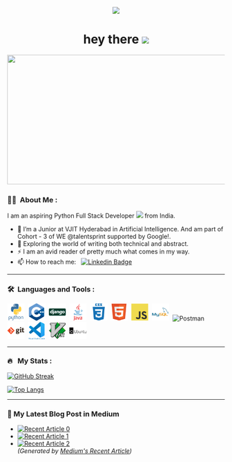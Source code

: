
<!--
**srikari-rallabandi-2208/srikari-rallabandi-2208** is a ✨ _special_ ✨ repository because its `README.md` (this file) appears on your GitHub profile.

Here are some ideas to get you started:

- 🔭 I’m currently working on ...
- 🌱 I’m currently learning ...
- 👯 I’m looking to collaborate on ...
- 🤔 I’m looking for help with ...
- 💬 Ask me about ...
- 📫 How to reach me: ...
- 😄 Pronouns: ...
- ⚡ Fun fact: ...
-->

<p align="center">
  <img src="https://media.giphy.com/media/paTz7UZbPfTZFRYnnB/giphy.gif" width="100"/>
</p>
<!--<p align="center">
<a href="https://www.linkedin.com/in/srikari-rallabandi-ab2829173"><img src="https://img.shields.io/badge/LinkedIn-blue?style=for-the-badge&logo=linkedin&logoColor=white" alt="LinkedIn Badge"></a>
</p> -->

<h1 align="center">hey there <img src="https://media.giphy.com/media/hvRJCLFzcasrR4ia7z/giphy.gif" width="30px"></h1>

<p align="center"><img src="https://media.giphy.com/media/dWesBcTLavkZuG35MI/giphy.gif" width="600" height="300"  /></p>

### :woman_technologist: &nbsp;About Me :

I am an aspiring Python Full Stack Developer <img src="https://media.giphy.com/media/WUlplcMpOCEmTGBtBW/giphy.gif" width="30"> from India.

- 🔭 I’m a Junior at VJIT Hyderabad in Artificial Intelligence. And am part of Cohort - 3 of WE @talentsprint supported by Google!.
- 🌱 Exploring the world of writing both technical and abstract.
- ⚡ I am an avid reader of pretty much what comes in my way.
- 📫 How to reach me: &nbsp; [![Linkedin Badge](https://img.shields.io/badge/-Srikari-blue?style=flat&logo=Linkedin&logoColor=white)](https://www.linkedin.com/in/srikari-r-ab2829173/)

---

### 🛠 &nbsp;Languages and Tools :

<p>
<img src="https://github.com/devicons/devicon/blob/master/icons/python/python-original-wordmark.svg" title="Python" alt="Python" width="40" height="40"/>&nbsp;
<img src="https://github.com/devicons/devicon/blob/master/icons/cplusplus/cplusplus-original.svg" title="C++" alt="C++" width="40" height="40"/>&nbsp;  
<img src="https://github.com/devicons/devicon/blob/master/icons/django/django-original.svg" title="Django" alt="Django" width="40" height="40"/>&nbsp;
<img src="https://github.com/devicons/devicon/blob/master/icons/java/java-original-wordmark.svg" title="Java" alt="Java" width="40" height="40"/>&nbsp;  
<img src="https://github.com/devicons/devicon/blob/master/icons/css3/css3-plain-wordmark.svg"  title="CSS3" alt="CSS" width="40" height="40"/>&nbsp;
<img src="https://github.com/devicons/devicon/blob/master/icons/html5/html5-original.svg" title="HTML5" alt="HTML" width="40" height="40"/>&nbsp;
<img src="https://github.com/devicons/devicon/blob/master/icons/javascript/javascript-original.svg" title="JavaScript" alt="JavaScript" width="40" height="40"/>&nbsp;
<img src="https://github.com/devicons/devicon/blob/master/icons/mysql/mysql-original-wordmark.svg" title="MySQL"  alt="MySQL" width="40" height="40"/>&nbsp;
<img src="https://www.vectorlogo.zone/logos/getpostman/getpostman-icon.svg" title="Postman"  alt="Postman" width="40" height="40"/>&nbsp;
<img src="https://github.com/devicons/devicon/blob/master/icons/git/git-original-wordmark.svg" title="Git" **alt="Git" width="40" height="40"/>&nbsp;
<img src="https://github.com/devicons/devicon/blob/master/icons/vscode/vscode-original-wordmark.svg" title="VS Code" **alt="VS Code" width="40" height="40"/>&nbsp; <img src="https://github.com/devicons/devicon/blob/master/icons/vim/vim-original.svg" title="Vim" **alt="Vim" width="40" height="40"/>&nbsp; 
<img src="https://github.com/devicons/devicon/blob/master/icons/ubuntu/ubuntu-plain-wordmark.svg" title="Ubuntu" **alt="Ubuntu" width="40" height="40"/>&nbsp;  
</p>

---

### 🔥 &nbsp; My Stats :
[![GitHub Streak](http://github-readme-streak-stats.herokuapp.com?user=srikari-rallabandi-2208&theme=dark&background=000000)](https://git.io/streak-stats)

[![Top Langs](https://github-readme-stats.vercel.app/api/top-langs/?username=srikari-rallabandi-2208&langs_count=7&layout=compact&theme=vision-friendly-dark)](https://github.com/anuraghazra/github-readme-stats)

---

### 📝 My Latest Blog Post in Medium
- <a target="_blank" href="https://github-readme-medium-recent-article.vercel.app/medium/@sreeku.ralla/0"><img src="https://github-readme-medium-recent-article.vercel.app/medium/@sreeku.ralla/0" alt="Recent Article 0"></a>
- <a target="_blank" href="https://github-readme-medium-recent-article.vercel.app/medium/@sreeku.ralla/1"><img src="https://github-readme-medium-recent-article.vercel.app/medium/@sreeku.ralla/1" alt="Recent Article 1"></a>
- <a target="_blank" href="https://github-readme-medium-recent-article.vercel.app/medium/@sreeku.ralla/2"><img src="https://github-readme-medium-recent-article.vercel.app/medium/@sreeku.ralla/2" alt="Recent Article 2"></a> <br>
    _(Generated by [Medium's Recent Article](https://github.com/bxcodec/github-readme-medium-recent-article))_
<!-- BLOG-POST-LIST:START -->
<!-- BLOG-POST-LIST:END -->
